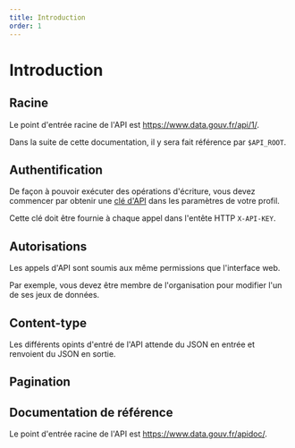 ```yaml
---
title: Introduction
order: 1
---
```


# Introduction

## Racine

Le point d'entrée racine de l'API est <https://www.data.gouv.fr/api/1/>.

Dans la suite de cette documentation, il y sera fait référence par `$API_ROOT`.

## Authentification

De façon à pouvoir exécuter des opérations d'écriture, vous devez commencer par obtenir une [clé d'API](https://www.data.gouv.fr/fr/admin/me/#apikey) dans les paramètres de votre profil.

Cette clé doit être fournie à chaque appel dans l'entête HTTP `X-API-KEY`.

## Autorisations
Les appels d'API sont soumis aux même permissions que l'interface web.

Par exemple, vous devez être membre de l'organisation pour modifier l'un de ses jeux de données.

## Content-type

Les différents opints d'entré de l'API attende du JSON en entrée et renvoient du JSON en sortie.

## Pagination


## Documentation de référence

Le point d'entrée racine de l'API est <https://www.data.gouv.fr/apidoc/>.

